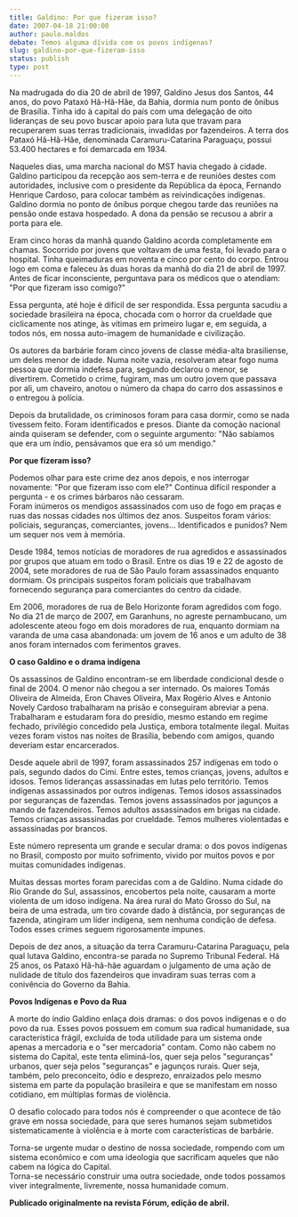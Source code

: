 ```yaml
---
title: Galdino: Por que fizeram isso?
date: 2007-04-18 21:00:00
author: paulo.maldos
debate: Temos alguma dívida com os povos indígenas?
slug: galdino-por-que-fizeram-isso
status: publish 
type: post
---
```


  
Na madrugada do dia 20 de abril de 1997, Galdino Jesus dos Santos, 44 anos, do povo Pataxó Hã-Hã-Hãe, da Bahia, dormia num ponto de ônibus de Brasília. Tinha ido à capital do país com uma delegação de oito lideranças de seu povo buscar apoio para luta que travam para recuperarem suas terras tradicionais, invadidas por fazendeiros. A terra dos Pataxó Hã-Hã-Hãe, denominada Caramuru-Catarina Paraguaçu, possui 53.400 hectares e foi demarcada em 1934.  
  
Naqueles dias, uma marcha nacional do MST havia chegado à cidade. Galdino participou da recepção aos sem-terra e de reuniões destes com autoridades, inclusive com o presidente da República da época, Fernando Henrique Cardoso, para colocar também as reivindicações indígenas. Galdino dormia no ponto de ônibus porque chegou tarde das reuniões na pensão onde estava hospedado. A dona da pensão se recusou a abrir a porta para ele.  
  
Eram cinco horas da manhã quando Galdino acorda completamente em chamas. Socorrido por jovens que voltavam de uma festa, foi levado para o hospital. Tinha queimaduras em noventa e cinco por cento do corpo. Entrou logo em coma e faleceu às duas horas da manhã do dia 21 de abril de 1997. Antes de ficar inconsciente, perguntava para os médicos que o atendiam: "Por que fizeram isso comigo?"  
  
Essa pergunta, até hoje é difícil de ser respondida. Essa pergunta sacudiu a sociedade brasileira na época, chocada com o horror da crueldade que ciclicamente nos atinge, às vítimas em primeiro lugar e, em seguida, a todos nós, em nossa auto-imagem de humanidade e civilização.  
  
Os autores da barbárie foram cinco jovens de classe média-alta brasiliense, um deles menor de idade. Numa noite vazia, resolveram atear fogo numa pessoa que dormia indefesa para, segundo declarou o menor, se divertirem. Cometido o crime, fugiram, mas um outro jovem que passava por ali, um chaveiro, anotou o número da chapa do carro dos assassinos e o entregou à polícia.  
  
Depois da brutalidade, os criminosos foram para casa dormir, como se nada tivessem feito. Foram identificados e presos. Diante da comoção nacional ainda quiseram se defender, com o seguinte argumento: "Não sabíamos que era um índio, pensávamos que era só um mendigo."   
  
**Por que fizeram isso?**  
  
Podemos olhar para este crime dez anos depois, e nos interrogar novamente: "Por que fizeram isso com ele?" Continua difícil responder a pergunta - e os crimes bárbaros não cessaram.  
Foram inúmeros os mendigos assassinados com uso de fogo em praças e ruas das nossas cidades nos últimos dez anos. Suspeitos foram vários: policiais, seguranças, comerciantes, jovens... Identificados e punidos? Nem um sequer nos vem à memória.  
  
Desde 1984, temos notícias de moradores de rua agredidos e assassinados por grupos que atuam em todo o Brasil. Entre os dias 19 e 22 de agosto de 2004, sete moradores de rua de São Paulo foram assassinados enquanto dormiam. Os principais suspeitos foram policiais que trabalhavam fornecendo segurança para comerciantes do centro da cidade.   
  
Em 2006, moradores de rua de Belo Horizonte foram agredidos com fogo. No dia 21 de março de 2007, em Garanhuns, no agreste pernambucano, um adolescente ateou fogo em dois moradores de rua, enquanto dormiam na varanda de uma casa abandonada: um jovem de 16 anos e um adulto de 38 anos foram internados com ferimentos graves.   
  
**O caso Galdino e o drama indígena**   
  
Os assassinos de Galdino encontram-se em liberdade condicional desde o final de 2004. O menor não chegou a ser internado. Os maiores Tomás Oliveira de Almeida, Eron Chaves Oliveira, Max Rogério Alves e Antonio Novely Cardoso trabalharam na prisão e conseguiram abreviar a pena. Trabalharam e estudaram fora do presídio, mesmo estando em regime fechado, privilégio concedido pela Justiça, embora totalmente ilegal. Muitas vezes foram vistos nas noites de Brasília, bebendo com amigos, quando deveriam estar encarcerados.  
  
Desde aquele abril de 1997, foram assassinados 257 indígenas em todo o país, segundo dados do Cimi. Entre estes, temos crianças, jovens, adultos e idosos. Temos lideranças assassinadas em lutas pelo território. Temos indígenas assassinados por outros indígenas. Temos idosos assassinados por seguranças de fazendas. Temos jovens assassinados por jagunços a mando de fazendeiros. Temos adultos assassinados em brigas na cidade. Temos crianças assassinadas por crueldade. Temos mulheres violentadas e assassinadas por brancos.   
  
Este número representa um grande e secular drama: o dos povos indígenas no Brasil, composto por muito sofrimento, vivido por muitos povos e por muitas comunidades indígenas.  
  
Muitas dessas mortes foram parecidas com a de Galdino. Numa cidade do Rio Grande do Sul, assassinos, encobertos pela noite, causaram a morte violenta de um idoso indígena. Na área rural do Mato Grosso do Sul, na beira de uma estrada, um tiro covarde dado à distância, por seguranças de fazenda, atingiram um líder indígena, sem nenhuma condição de defesa. Todos esses crimes seguem rigorosamente impunes.   
  
Depois de dez anos, a situação da terra Caramuru-Catarina Paraguaçu, pela qual lutava Galdino, encontra-se parada no Supremo Tribunal Federal. Há 25 anos, os Pataxó Hã-hã-hãe aguardam o julgamento de uma ação de nulidade de título dos fazendeiros que invadiram suas terras com a conivência do Governo da Bahia.  
  
**Povos Indígenas e Povo da Rua**  
  
A morte do índio Galdino enlaça dois dramas: o dos povos indígenas e o do povo da rua. Esses povos possuem em comum sua radical humanidade, sua característica frágil, excluída de toda utilidade para um sistema onde apenas a mercadoria e o "ser mercadoria" contam. Como não cabem no sistema do Capital, este tenta eliminá-los, quer seja pelos "seguranças" urbanos, quer seja pelos "seguranças" e jagunços rurais. Quer seja, também, pelo preconceito, ódio e desprezo, enraizados pelo mesmo sistema em parte da população brasileira e que se manifestam em nosso cotidiano, em múltiplas formas de violência.  
  
O desafio colocado para todos nós é compreender o que acontece de tão grave em nossa sociedade, para que seres humanos sejam submetidos sistematicamente à violência e à morte com características de barbárie.  
  
Torna-se urgente mudar o destino de nossa sociedade, rompendo com um sistema econômico e com uma ideologia que sacrificam aqueles que não cabem na lógica do Capital.  
Torna-se necessário construir uma outra sociedade, onde todos possamos viver integralmente, livremente, nossa humanidade comum.  
  
  
**Publicado originalmente na revista Fórum, edição de abril.**


